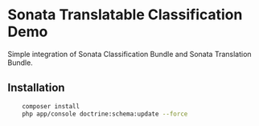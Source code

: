 Sonata Translatable Classification Demo
=======================================

Simple integration of Sonata Classification Bundle and Sonata Translation Bundle.

## Installation

```bash
    composer install
    php app/console doctrine:schema:update --force
``` 
